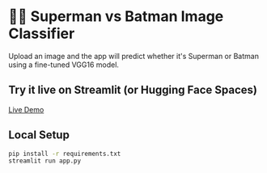 # 🦸‍♂️ Superman vs Batman Image Classifier

Upload an image and the app will predict whether it's Superman or Batman using a fine-tuned VGG16 model.

## Try it live on Streamlit (or Hugging Face Spaces)
[Live Demo](https://batmanorsuperman.streamlit.app)

## Local Setup
```bash
pip install -r requirements.txt
streamlit run app.py
